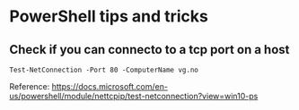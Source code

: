 # PowerShell tips and tricks

## Check if you can connecto to a tcp port on a host
```
Test-NetConnection -Port 80 -ComputerName vg.no
```
Reference: https://docs.microsoft.com/en-us/powershell/module/nettcpip/test-netconnection?view=win10-ps
